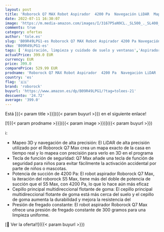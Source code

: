 ```yaml
---
layout: post
title: 'Roborock Q7 MAX Robot Aspirador  4200 Pa  Navegación LiDAR  Mapeo 3D Modelo 2022  Blanco '
date: 2022-07-11 16:30:07
image: 'https://m.media-amazon.com/images/I/3167P5aN9CL._SL500_._SL400_.jpg'
comments: true
category: ofertas
author: 'tole.es'
slug: 'B09R49LPG1-es Roborock Q7 MAX Robot Aspirador 4200 Pa Navegación LiDAR...'
sku: 'B09R49LPG1-es'
tags: [ 'Aspiración, limpieza y cuidado de suelo y ventanas','Aspiradoras','Hogar y cocina','Robots aspiradores','roborock','🇪🇸', ]
actualPrice: 399.0 EUR
currency: EUR
price: 399.0
comparePrice: 529.99 EUR
prodname: 'Roborock Q7 MAX Robot Aspirador  4200 Pa  Navegación LiDAR  Mapeo 3D Modelo 2022  Blanco '
country: 'es'
flag: '🇪🇸'
brand: 'roborock'
buyurl: 'https://www.amazon.es/dp/B09R49LPG1/?tag=tolees-21'
descuento: '24.72'
average: '399.0'
---
```


Está [{{< param title >}}]({{< param buyurl >}}) en el siguiente enlace!

[![{{< param prodname >}}]({{< param image >}})]({{< param buyurl >}})

ℹ️:

- Mapeo 3D y navegación de alta precisión: El LiDAR de alta precisión utilizado por el Roborock Q7 Max crea un mapa exacto de la casa en tiempo real y lo mapea con precisión para verlo en 3D en el programa
- Tecla de función de seguridad: Q7 Max añade una tecla de función de seguridad para niños para evitar fácilmente la activación accidental por parte de niños o mascotas.
- Potencia de succión de 4200 Pa: El robot aspirador Roborock Q7 Max, la iteración del roborock S5 Max, tiene más del doble de potencia de succión que el S5 Max, con 4200 Pa, lo que lo hace aún más eficaz
- Cepillo principal multidireccional flotante de goma: El cepillo principal multidireccional flotante de goma está más cerca del suelo y el cepillo de goma aumenta la durabilidad y mejora la resistencia del
- Presión de fregado constante: El robot aspirador Roborock Q7 Max ofrece una presión de fregado constante de 300 gramos para una limpieza uniforme.

[🛒 Ver la oferta!!]({{< param buyurl >}})
